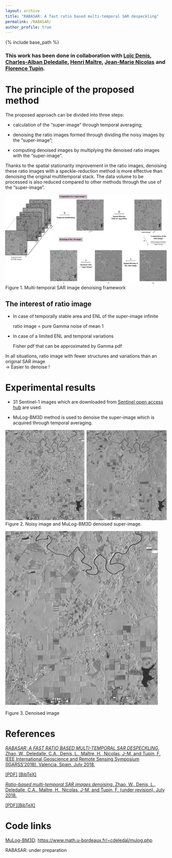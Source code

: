 ```yaml
---
layout: archive
title: "RABASAR: A fast ratio based multi-temporal SAR despeckling"
permalink: /RABASAR/
author_profile: true
---
```


{% include base_path %}

### This work has been done in collaboration with [Loïc Denis](https://perso.univ-st-etienne.fr/deniloic/), [Charles-Alban Deledalle](https://www.math.u-bordeaux.fr/~cdeledal/), [Henri Maître](https://perso.telecom-paristech.fr/maitre/), [Jean-Marie Nicolas](https://perso.telecom-paristech.fr/nicolas/) and [Florence Tupin](https://perso.telecom-paristech.fr/tupin/).

The principle of the proposed method
======
The proposed approach can be divided into three steps: 

   * calculation of the “super-image” through temporal averaging; 
    
   * denoising the ratio images formed through dividing the noisy images by the “super-image”; 
    
   * computing denoised images by multiplying the denoised ratio images with the “super-image”.

Thanks to the spatial stationarity improvement in the ratio images, denoising these ratio images with a speckle-reduction
method is more effective than denoising the original multitemporal stack. The data volume to be processed is also reduced compared to other methods through the use of the “super-image”.

![Flowchart](/images/flowchart2.png)
Figure 1. Multi-temporal SAR image denoising framework

The interest of ratio image 
---
  * In case of temporally stable area and ENL of the super-image infinite
   
	ratio image = pure Gamma noise of mean 1

  * In case of  a limited ENL and temporal variations
   
	Fisher pdf that can be approximated by Gamma pdf

In all situations, ratio image with fewer structures and variations than an original SAR image  
→   Easier to denoise !



Experimental results
======
   * 31 Sentinel-1 images which are downloaded from [Sentinel open access hub](https://sentinels.copernicus.eu/web/sentinel/sentinel-data-access) are used.

   * MuLog-BM3D method is used to denoise the super-image which is acquired through temporal averaging. 

![NoisySuperImg](/images/NoisySuperImg1.png)
Figure 2. Noisy image and MuLog-BM3D denoised super-image.

![DNoisyImg](/images/DNoisyImg1.png)

Figure 3. Denoised image

	






  
References
======

[*RABASAR: A FAST RATIO BASED MULTI-TEMPORAL SAR DESPECKLING*, Zhao, W., Deledalle, C.A., Denis, L., Maître, H., Nicolas, J-M. and Tupin, F. IEEE International Geoscience and Remote Sensing Symposium (IGARSS’2018). Valencia, Spain. July 2018.](https://WeiyingZhao.github.io/publication/2018-07-22-igarss18-RABASAR)

[[PDF]](http://WeiyingZhao.github.io/files/2018igarss-RABASAR.pdf) [[BibTeX]](http://WeiyingZhao.github.io/files/2018-07-22-igarss18RABASAR.bib)


[*Ratio-based multi-temporal SAR images denoising*, Zhao, W., Denis, L., Deledalle, C.A., Maître, H., Nicolas, J-M. and Tupin, F. (under revision). July 2018.](2018-01-01-SAR-Decomposition1.md)

[[PDF]](http://WeiyingZhao.github.io/files/RatioSAR_denoising.pdf)[[BibTeX]](http://WeiyingZhao.github.io/files/2018-01-07-MultiTempDenoising.bib)




Code links
======
[MuLog-BM3D](https://www.math.u-bordeaux.fr/~cdeledal/mulog.php): https://www.math.u-bordeaux.fr/~cdeledal/mulog.php

RABASAR: under preparation
  

